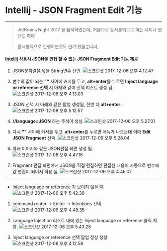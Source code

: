 Intellij - JSON Fragment Edit 기능
=======================

---

> JetBrains Night 2017 을 참석하였는데, 처음으로 동시통역으로 하는 세미나 였던듯 하다
> 
> 동시통역으로 진행하는것도 신기 했을뿐더러, 



#### Intellij 사용시 JSON을 편집 할 수 있는 **JSON Fragment Edit 기능** 제공 
1. JSON문자열을 넣을 String변수 선언. 
![스크린샷 2017-12-06 오후 4.12.47](https://i.imgur.com/wk0vezt.png)<br> 

2. 변수의 값이 되는 **""** 사이에 커서를 두고, **alt+enter**를 누르면 **Inject language or reference 선택** 시 아래와 같이 선택 리스트 생성 됨. 
![스크린샷 2017-12-06 오후 4.13.03](https://i.imgur.com/sG7P3fA.png)<br> 

3. JSON 선택 시 아래와 같은 팝업 생성됨, 한번 더 **alt+enter**. 
![스크린샷 2017-12-06 오후 5.12.57](https://i.imgur.com/enPlkQb.png)<br> 

4. **//language=JSON** 라는 주석이 생성. 
![스크린샷 2017-12-06 오후 5.27.01](https://i.imgur.com/eFvy2OL.png)<br> 

5. 다시 **""** 사이에 커서를 두고, **alt+enter**를 누르면 메뉴가 나오는데 이때 **Edit JSON Fragment** 선택. 
![스크린샷 2017-12-06 오후 5.28.04](https://i.imgur.com/bAuqTdp.png)<br> 

6. 아래 이미지와 같은 JSON편집 화면 생성 됨. 
![스크린샷 2017-12-06 오후 4.47.18](https://i.imgur.com/6xJcaHo.png)<br> 

7. Fragment 편집 화면에서 JSON을 직접 편집하면 편집한 내용이 자동으로 변수에 값 변환이 되어서 적용 됨. 
![스크린샷 2017-12-06 오후 4.46.07](https://i.imgur.com/GE7HdRF.png)<br> 

---

- Inject Ianguage or reference 가 보이지 않을 때 
 ![스크린샷 2017-12-06 오후 5.42.30](https://i.imgur.com/z7AdPAj.png)<br> 

1. command+enter -> Editor -> Intentions 선택. 
![스크린샷 2017-12-06 오후 4.48.35](https://i.imgur.com/eMCqj1S.png)<br> 

2. Language Injection 리스트 내에 있는 Inject language or reference 클릭 저장. 
![스크린샷 2017-12-06 오후 5.43.28](https://i.imgur.com/Z76ivKi.png)<br> 

3. Inject language or reference 선택 팝업 정상 생성. 
![스크린샷 2017-12-06 오후 4.12.56](https://i.imgur.com/4VFVHhp.png)<br>
